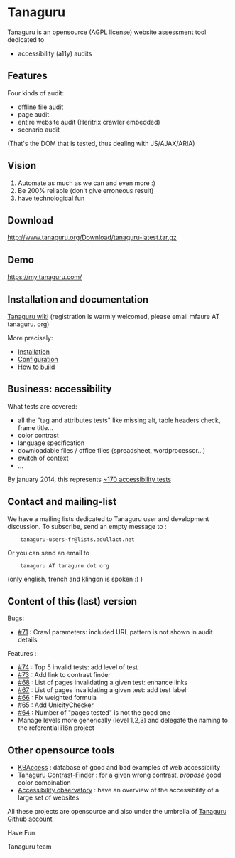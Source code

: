 # Tanaguru

Tanaguru is an opensource (AGPL license) website assessment tool dedicated to

* accessibility (a11y) audits

## Features

Four kinds of audit:

* offline file audit
* page audit
* entire website audit (Heritrix crawler embedded)
* scenario audit 

(That's the DOM that is tested, thus dealing with JS/AJAX/ARIA)
 
## Vision

1. Automate as much as we can and even more :)
2. Be 200% reliable (don't give erroneous result)
3. have technological fun

## Download

http://www.tanaguru.org/Download/tanaguru-latest.tar.gz

## Demo

https://my.tanaguru.com/

## Installation and documentation

[Tanaguru wiki](http://www.tanaguru.org) (registration is warmly welcomed, please email mfaure AT tanaguru. org)

More precisely:

* [Installation](http://www.tanaguru.org/en/content/tanaguru-3x)
* [Configuration](http://www.tanaguru.org/en/content/configuration)
* [How to build](http://www.tanaguru.org/en/content/how-build)

## Business: accessibility

What tests are covered:

* all the "tag and attributes tests" like missing alt, table headers check, frame title...
* color contrast
* language specification
* downloadable files / office files (spreadsheet, wordprocessor...)
* switch of context
* ...

By january 2014, this represents [~170 accessibility tests](http://www.tanaguru.org/en/content/accessiweb-22-coverage)

## Contact and mailing-list

We have a mailing lists dedicated to Tanaguru user and development
discussion. To subscribe, send an empty message to :

        tanaguru-users-fr@lists.adullact.net

Or you can send an email to 

        tanaguru AT tanaguru dot org 

(only english, french and klingon is spoken :) ) 

## Content of this (last) version

Bugs:

- [#71](https://github.com/Tanaguru/Tanaguru/issues/71) : Crawl parameters: included URL pattern is not shown in audit details

Features :

- [#74](https://github.com/Tanaguru/Tanaguru/issues/74) : Top 5 invalid tests: add level of test
- [#73](https://github.com/Tanaguru/Tanaguru/issues/73) : Add link to contrast finder
- [#68](https://github.com/Tanaguru/Tanaguru/issues/68) : List of pages invalidating a given test: enhance links
- [#67](https://github.com/Tanaguru/Tanaguru/issues/67) : List of pages invalidating a given test: add test label
- [#66](https://github.com/Tanaguru/Tanaguru/issues/66) : Fix weighted formula
- [#65](https://github.com/Tanaguru/Tanaguru/issues/65) : Add UnicityChecker
- [#64](https://github.com/Tanaguru/Tanaguru/issues/65) : Number of "pages tested" is not the good one
- Manage levels more generically (level 1,2,3) and delegate the naming to the referential i18n project


## Other opensource tools

* [KBAccess](http://www.kbaccess.org/) : database of good and bad examples of web accessibility
* [Tanaguru Contrast-Finder](http://contrast-finder.tanaguru.com/) : for a given wrong contrast, *propose* good color combination
* [Accessibility observatory](http://observatoire-accessibilite.org/) : have an overview of the accessibility of a large set of websites
 
All these projects are opensource and also under the umbrella of [Tanaguru Github account](https://github.com/Tanaguru)

Have Fun

Tanaguru team
